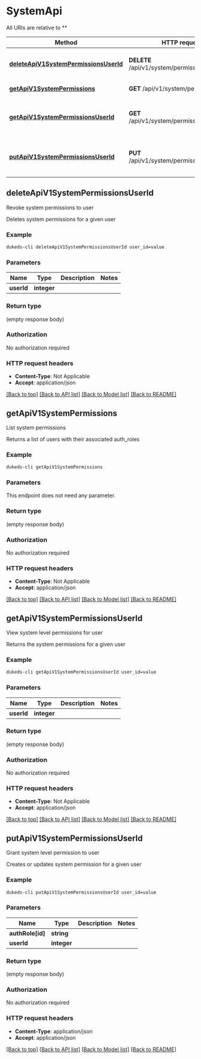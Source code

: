 # SystemApi

All URIs are relative to **

Method | HTTP request | Description
------------- | ------------- | -------------
[**deleteApiV1SystemPermissionsUserId**](SystemApi.md#deleteApiV1SystemPermissionsUserId) | **DELETE** /api/v1/system/permissions/{user_id} | Revoke system permissions to user
[**getApiV1SystemPermissions**](SystemApi.md#getApiV1SystemPermissions) | **GET** /api/v1/system/permissions | List system permissions
[**getApiV1SystemPermissionsUserId**](SystemApi.md#getApiV1SystemPermissionsUserId) | **GET** /api/v1/system/permissions/{user_id} | View system level permissions for user
[**putApiV1SystemPermissionsUserId**](SystemApi.md#putApiV1SystemPermissionsUserId) | **PUT** /api/v1/system/permissions/{user_id} | Grant system level permission to user


## **deleteApiV1SystemPermissionsUserId**

Revoke system permissions to user

Deletes system permissions for a given user

### Example
```bash
dukeds-cli deleteApiV1SystemPermissionsUserId user_id=value
```

### Parameters

Name | Type | Description  | Notes
------------- | ------------- | ------------- | -------------
 **userId** | **integer** |  |

### Return type

(empty response body)

### Authorization

No authorization required

### HTTP request headers

 - **Content-Type**: Not Applicable
 - **Accept**: application/json

[[Back to top]](#) [[Back to API list]](../README.md#documentation-for-api-endpoints) [[Back to Model list]](../README.md#documentation-for-models) [[Back to README]](../README.md)

## **getApiV1SystemPermissions**

List system permissions

Returns a list of users with their associated auth_roles

### Example
```bash
dukeds-cli getApiV1SystemPermissions
```

### Parameters
This endpoint does not need any parameter.

### Return type

(empty response body)

### Authorization

No authorization required

### HTTP request headers

 - **Content-Type**: Not Applicable
 - **Accept**: application/json

[[Back to top]](#) [[Back to API list]](../README.md#documentation-for-api-endpoints) [[Back to Model list]](../README.md#documentation-for-models) [[Back to README]](../README.md)

## **getApiV1SystemPermissionsUserId**

View system level permissions for user

Returns the system permissions for a given user

### Example
```bash
dukeds-cli getApiV1SystemPermissionsUserId user_id=value
```

### Parameters

Name | Type | Description  | Notes
------------- | ------------- | ------------- | -------------
 **userId** | **integer** |  |

### Return type

(empty response body)

### Authorization

No authorization required

### HTTP request headers

 - **Content-Type**: Not Applicable
 - **Accept**: application/json

[[Back to top]](#) [[Back to API list]](../README.md#documentation-for-api-endpoints) [[Back to Model list]](../README.md#documentation-for-models) [[Back to README]](../README.md)

## **putApiV1SystemPermissionsUserId**

Grant system level permission to user

Creates or updates system permission for a given user

### Example
```bash
dukeds-cli putApiV1SystemPermissionsUserId user_id=value
```

### Parameters

Name | Type | Description  | Notes
------------- | ------------- | ------------- | -------------
 **authRole[id]** | **string** |  |
 **userId** | **integer** |  |

### Return type

(empty response body)

### Authorization

No authorization required

### HTTP request headers

 - **Content-Type**: application/json
 - **Accept**: application/json

[[Back to top]](#) [[Back to API list]](../README.md#documentation-for-api-endpoints) [[Back to Model list]](../README.md#documentation-for-models) [[Back to README]](../README.md)

